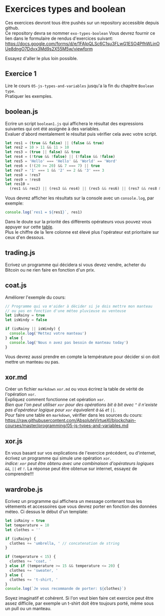 # Exercices types and boolean

Ces exercices devront tous être pushés sur un repository accessible depuis github.  
Ce repository devra se nommer `exo-types-boolean`
Vous devrez fournir ce lien dans le formulaire de rendus d'exercices suivant: https://docs.google.com/forms/d/e/1FAIpQLSc6C1su3FLwG1ESO4PfhWLjnOUe8dngO7Ddvx3Md9s2X55M5w/viewform

Essayez d'aller le plus loin possible.

## Exercice 1

Lire le cours `05-js-types-and-variables` jusqu'a la fin du chapitre `Boolean type`.  
Pratiquer les exemples.

## boolean.js

Ecrire un script `boolean1.js` qui affichera le résultat des expressions suivantes qui ont été assignée à des variables.  
Evaluer d'abord mentalement le résultat puis vérifier cela avec votre script.

```js
let res1 = (true && false) || (false && true)
let res2 = 10 > 11 && 11 > 10
let res3 = (true || false) && true
let res4 = (!true && !false) || (!false && !false)
let res5 = 'Hello' === 'Hello' && 'World' == 'Word'
let res6 = (!(20 >= 20) && 7 === 7) || true
let res7 = '1' === 1 && '2' == 2 && '3' === 3
let res8 = !res7
let res9 = !res8
let res10 =
  (res1 && res2) || (res3 && res4) || (res5 && res6) || (res7 && res8 && res9)
```

Vous devrez afficher les résultats sur la console avec un `console.log`, par exemple:

```js
console.log(`res1 = ${res1}`, res1)
```

Dans le doute sur la priorité des différents opérateurs vous pouvez vous appuyer sur cette [table](https://developer.mozilla.org/en-US/docs/Web/JavaScript/Reference/Operators/Operator_Precedence#table).  
Plus le chiffre de la 1ere colonne est élevé plus l'opérateur est prioritaire sur ceux d'en dessous.

## trading.js

Ecrivez un programme qui décidera si vous devez vendre, acheter du Bitcoin ou ne rien faire en fonction d'un prix.

## coat.js

Améliorer l'exemple du cours:

```js
// Programme qui va m'aider à décider si je dois mettre mon manteau
// ou pas en fonction d'une méteo pluvieuse ou venteuse
let isRainy = true
let isWindy = false

if (isRainy || isWindy) {
  console.log('Mettez votre manteau')
} else {
  console.log('Nous n avez pas besoin de manteau today')
}
```

Vous devrez aussi prendre en compte la température pour décider si on doit mettre un manteau ou pas.

## xor.md

Créer un fichier `markdown` `xor.md` ou vous écrirez la table de vérité de l'opération `xor`.  
Expliquez comment fonctionne cet opération `xor`.  
_Bien que l'on peut utiliser `xor` pour des opérations bit à bit avec `^` il n'existe pas d'opérateur logique pour `xor` équivalent à `&&` et `||`._  
Pour faire une table en `markdown`, vérifier dans les sources du cours: https://raw.githubusercontent.com/AbsoluteVirtueXI/blockchain-courses/master/programming/05-js-types-and-variables.md

## xor.js

En vous basant sur vos explications de l'exercice précédent, ou d'internet, écrivez un programme qui simule une opération `xor`.  
_indice: `xor` peut être obtenu avec une combinaison d'opérateurs logiques `&&`, `||` et `!`._
La réponse peut être obtenue sur internet, essayez de comprendre!!!

## wardrobe.js

Ecrivez un programme qui affichera un message contenant tous les vêtements et accessoires que vous devrez porter en fonction des données méteo.
Ci dessus le début d'un template:

```js
let isRainy = true
let temperature = 10
let clothes = ''

if (isRainy) {
  clothes += 'umbrella, ' // concatenation de string
}

if (temperature < 15) {
  clothes += 'coat, '
} else if (temperature >= 15 && temperature <= 20) {
  clothes += 'sweater, '
} else {
  clothes += 't-shirt, '
}
console.log(`Je vous recommande de porter: ${clothes}`)
```

Soyez imaginatif et cohérent.
Si l'on veut bien faire cet exercice peut être assez difficile, par exemple un t-shirt doit être toujours porté, même sous un pull ou un manteau.
